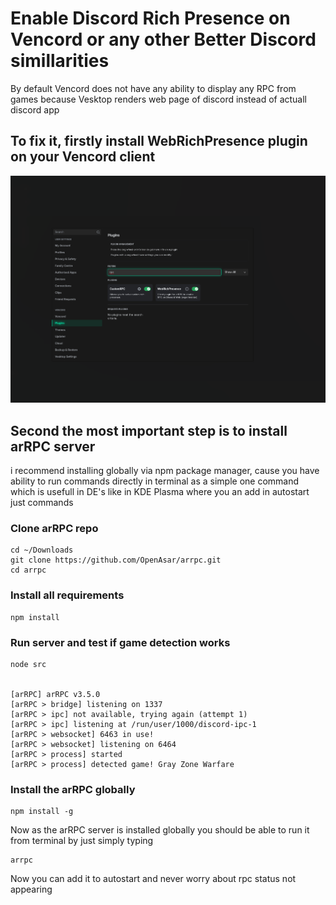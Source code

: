 # Enable Discord Rich Presence on Vencord or any other Better Discord simillarities
By default Vencord does not have any ability to display any RPC from games because Vesktop renders web page of discord instead of actuall discord app

## To fix it, firstly install **WebRichPresence** plugin on your Vencord client

![](https://raw.githubusercontent.com/Stalkero/msi-laptop-reworked/main/Screenshots/vencord_rpc/vencord_rpc.png)

## Second **the most important step** is to install **arRPC** server 
i recommend installing globally via npm package manager, cause you have ability to run commands directly in terminal as a simple one command which is usefull in DE's like in KDE Plasma where you an add in autostart just commands

### Clone arRPC repo
```console
cd ~/Downloads
git clone https://github.com/OpenAsar/arrpc.git
cd arrpc
```

### Install all requirements
```console
npm install 
```

### Run server and test if game detection works
```console
node src


[arRPC] arRPC v3.5.0
[arRPC > bridge] listening on 1337
[arRPC > ipc] not available, trying again (attempt 1)
[arRPC > ipc] listening at /run/user/1000/discord-ipc-1
[arRPC > websocket] 6463 in use!
[arRPC > websocket] listening on 6464
[arRPC > process] started
[arRPC > process] detected game! Gray Zone Warfare  
```

### Install the arRPC globally 
```console
npm install -g
```
Now as the arRPC server is installed globally you should be able to run it from terminal by just simply typing

```console 
arrpc
```

Now you can add it to autostart and never worry about rpc status not appearing

